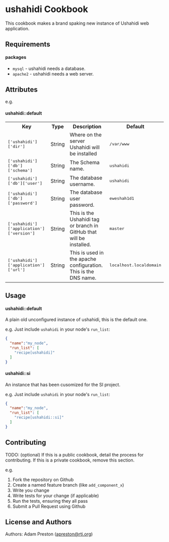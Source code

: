 ushahidi Cookbook
=================
This cookbook makes a brand spaking new instance of Ushahidi web application.


Requirements
------------

#### packages
- `mysql` - ushahidi needs a database.
- `apache2` - ushahidi needs a web server.

Attributes
----------


e.g.
#### ushahidi::default
<table>
  <tr>
    <th>Key</th>
    <th>Type</th>
    <th>Description</th>
    <th>Default</th>
  </tr>
  <tr>
    <td><tt>['ushahidi']['dir']</tt></td>
    <td>String</td>
    <td>Where on the server Ushahidi will be installed</td>
    <td><tt>/var/www</tt></td>
  </tr>
    <tr>
    <td><tt>['ushahidi']['db']['schema']</tt></td>
    <td>String</td>
    <td>The Schema name.</td>
    <td><tt>ushahidi</tt></td>
  </tr>
  <tr>
    <td><tt>['ushahidi']['db']['user']</tt></td>
    <td>String</td>
    <td>The database username.</td>
    <td><tt>ushahidi</tt></td>
  </tr>
  <tr>
    <td><tt>['ushahidi']['db']['password']</tt></td>
    <td>String</td>
    <td>The database user password.</td>
    <td><tt>eweshah1d1</tt></td>
  </tr>
  <tr>
    <td><tt>['ushahidi']['application']['version']</tt></td>
    <td>String</td>
    <td>This is the Ushahidi tag or branch in GitHub that will be installed.</td>
    <td><tt>master</tt></td>
  </tr>
  <tr>
    <td><tt>['ushahidi']['application']['url']</tt></td>
    <td>String</td>
    <td>This is used in the apache configuration.  This is the DNS name.</td>
    <td><tt>localhost.localdomain</tt></td>
  </tr>
</table>

Usage
-----
#### ushahidi::default
A plain old unconfigured instance of ushahidi, this is the default one.

e.g.
Just include `ushahidi` in your node's `run_list`:

```json
{
  "name":"my_node",
  "run_list": [
    "recipe[ushahidi]"
  ]
}
```

#### ushahidi::si
An instance that has been cusomized for the SI project.

e.g.
Just include `ushahidi` in your node's `run_list`:

```json
{
  "name":"my_node",
  "run_list": [
    "recipe[ushahidi::si]"
  ]
}
```

Contributing
------------
TODO: (optional) If this is a public cookbook, detail the process for contributing. If this is a private cookbook, remove this section.

e.g.
1. Fork the repository on Github
2. Create a named feature branch (like `add_component_x`)
3. Write you change
4. Write tests for your change (if applicable)
5. Run the tests, ensuring they all pass
6. Submit a Pull Request using Github

License and Authors
-------------------
Authors: Adam Preston (apreston@rti.org)
